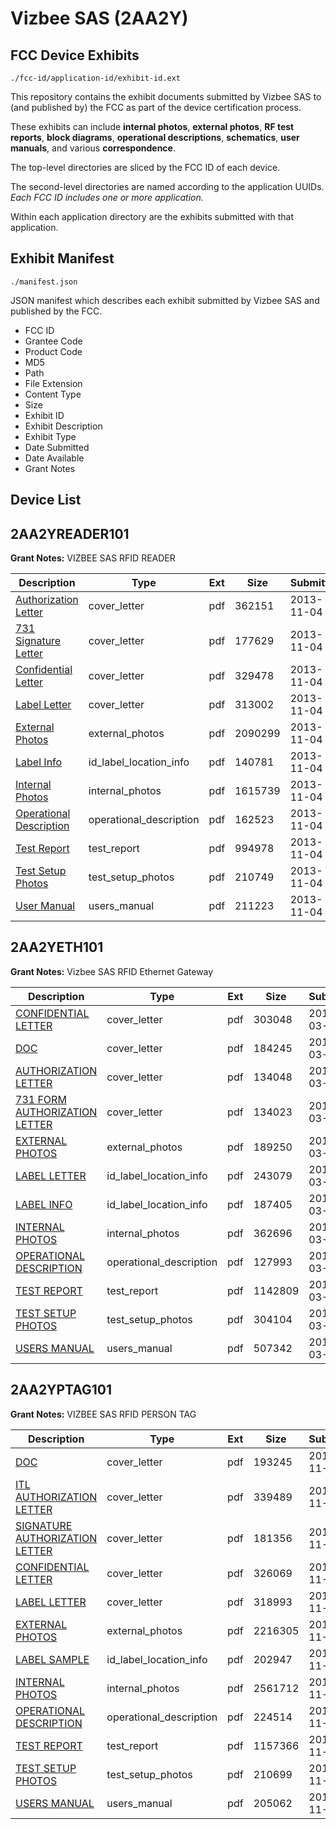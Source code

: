 # Vizbee SAS (2AA2Y)
## FCC Device Exhibits

```
./fcc-id/application-id/exhibit-id.ext
```

This repository contains the exhibit documents submitted by Vizbee SAS to (and published by) the FCC as part of the device certification process.

These exhibits can include **internal photos**, **external photos**, **RF test reports**, **block diagrams**, **operational descriptions**, **schematics**, **user manuals**, and various **correspondence**.

The top-level directories are sliced by the FCC ID of each device.

The second-level directories are named according to the application UUIDs. *Each FCC ID includes one or more application.*

Within each application directory are the exhibits submitted with that application. 

## Exhibit Manifest

```
./manifest.json
```

JSON manifest which describes each exhibit submitted by Vizbee SAS and published by the FCC.

- FCC ID
- Grantee Code
- Product Code
- MD5
- Path
- File Extension
- Content Type
- Size
- Exhibit ID
- Exhibit Description
- Exhibit Type
- Date Submitted
- Date Available
- Grant Notes

## Device List
## 2AA2YREADER101
**Grant Notes:** VIZBEE SAS RFID READER

| Description | Type | Ext | Size | Submitted | Available |
| ----------- | ---- | --- | ---- | --------- | --------- |
| [Authorization Letter](2AA2YREADER101/009fa7c53506525c6de9e91c4c911444/2110437.pdf) | cover_letter | pdf | 362151 | 2013-11-04 | 2013-11-04 |
| [731 Signature Letter](2AA2YREADER101/009fa7c53506525c6de9e91c4c911444/2110444.pdf) | cover_letter | pdf | 177629 | 2013-11-04 | 2013-11-04 |
| [Confidential Letter](2AA2YREADER101/009fa7c53506525c6de9e91c4c911444/2110445.pdf) | cover_letter | pdf | 329478 | 2013-11-04 | 2013-11-04 |
| [Label Letter](2AA2YREADER101/009fa7c53506525c6de9e91c4c911444/2110446.pdf) | cover_letter | pdf | 313002 | 2013-11-04 | 2013-11-04 |
| [External Photos](2AA2YREADER101/009fa7c53506525c6de9e91c4c911444/2110438.pdf) | external_photos | pdf | 2090299 | 2013-11-04 | 2013-11-04 |
| [Label Info](2AA2YREADER101/009fa7c53506525c6de9e91c4c911444/2110436.pdf) | id_label_location_info | pdf | 140781 | 2013-11-04 | 2013-11-04 |
| [Internal Photos](2AA2YREADER101/009fa7c53506525c6de9e91c4c911444/2110440.pdf) | internal_photos | pdf | 1615739 | 2013-11-04 | 2013-11-04 |
| [Operational Description](2AA2YREADER101/009fa7c53506525c6de9e91c4c911444/2110442.pdf) | operational_description | pdf | 162523 | 2013-11-04 | 2013-11-04 |
| [Test Report](2AA2YREADER101/009fa7c53506525c6de9e91c4c911444/2110439.pdf) | test_report | pdf | 994978 | 2013-11-04 | 2013-11-04 |
| [Test Setup Photos](2AA2YREADER101/009fa7c53506525c6de9e91c4c911444/2110441.pdf) | test_setup_photos | pdf | 210749 | 2013-11-04 | 2013-11-04 |
| [User Manual](2AA2YREADER101/009fa7c53506525c6de9e91c4c911444/2110443.pdf) | users_manual | pdf | 211223 | 2013-11-04 | 2013-11-04 |
## 2AA2YETH101
**Grant Notes:** Vizbee SAS RFID Ethernet Gateway

| Description | Type | Ext | Size | Submitted | Available |
| ----------- | ---- | --- | ---- | --------- | --------- |
| [CONFIDENTIAL LETTER](2AA2YETH101/80278b305534b2c34b880e474a80b248/2211200.pdf) | cover_letter | pdf | 303048 | 2014-03-10 | 2014-03-10 |
| [DOC](2AA2YETH101/80278b305534b2c34b880e474a80b248/2211201.pdf) | cover_letter | pdf | 184245 | 2014-03-10 | 2014-03-10 |
| [AUTHORIZATION LETTER](2AA2YETH101/80278b305534b2c34b880e474a80b248/2211204.pdf) | cover_letter | pdf | 134048 | 2014-03-10 | 2014-03-10 |
| [731 FORM AUTHORIZATION LETTER](2AA2YETH101/80278b305534b2c34b880e474a80b248/2211211.pdf) | cover_letter | pdf | 134023 | 2014-03-10 | 2014-03-10 |
| [EXTERNAL PHOTOS](2AA2YETH101/80278b305534b2c34b880e474a80b248/2211202.pdf) | external_photos | pdf | 189250 | 2014-03-10 | 2014-03-10 |
| [LABEL LETTER](2AA2YETH101/80278b305534b2c34b880e474a80b248/2211205.pdf) | id_label_location_info | pdf | 243079 | 2014-03-10 | 2014-03-10 |
| [LABEL INFO](2AA2YETH101/80278b305534b2c34b880e474a80b248/2211206.pdf) | id_label_location_info | pdf | 187405 | 2014-03-10 | 2014-03-10 |
| [INTERNAL PHOTOS](2AA2YETH101/80278b305534b2c34b880e474a80b248/2211203.pdf) | internal_photos | pdf | 362696 | 2014-03-10 | 2014-03-10 |
| [OPERATIONAL DESCRIPTION](2AA2YETH101/80278b305534b2c34b880e474a80b248/2211207.pdf) | operational_description | pdf | 127993 | 2014-03-10 | 2014-03-10 |
| [TEST REPORT](2AA2YETH101/80278b305534b2c34b880e474a80b248/2211209.pdf) | test_report | pdf | 1142809 | 2014-03-10 | 2014-03-10 |
| [TEST SETUP PHOTOS](2AA2YETH101/80278b305534b2c34b880e474a80b248/2211208.pdf) | test_setup_photos | pdf | 304104 | 2014-03-10 | 2014-03-10 |
| [USERS MANUAL](2AA2YETH101/80278b305534b2c34b880e474a80b248/2211210.pdf) | users_manual | pdf | 507342 | 2014-03-10 | 2014-03-10 |
## 2AA2YPTAG101
**Grant Notes:** VIZBEE SAS RFID PERSON TAG

| Description | Type | Ext | Size | Submitted | Available |
| ----------- | ---- | --- | ---- | --------- | --------- |
| [DOC](2AA2YPTAG101/5ae59a4481fb28b3e269f93631c2f416/2116149.pdf) | cover_letter | pdf | 193245 | 2013-11-11 | 2013-11-11 |
| [ITL AUTHORIZATION LETTER](2AA2YPTAG101/5ae59a4481fb28b3e269f93631c2f416/2116156.pdf) | cover_letter | pdf | 339489 | 2013-11-11 | 2013-11-11 |
| [SIGNATURE AUTHORIZATION LETTER](2AA2YPTAG101/5ae59a4481fb28b3e269f93631c2f416/2116157.pdf) | cover_letter | pdf | 181356 | 2013-11-11 | 2013-11-11 |
| [CONFIDENTIAL LETTER](2AA2YPTAG101/5ae59a4481fb28b3e269f93631c2f416/2116173.pdf) | cover_letter | pdf | 326069 | 2013-11-11 | 2013-11-11 |
| [LABEL LETTER](2AA2YPTAG101/5ae59a4481fb28b3e269f93631c2f416/2116174.pdf) | cover_letter | pdf | 318993 | 2013-11-11 | 2013-11-11 |
| [EXTERNAL PHOTOS](2AA2YPTAG101/5ae59a4481fb28b3e269f93631c2f416/2116150.pdf) | external_photos | pdf | 2216305 | 2013-11-11 | 2013-11-11 |
| [LABEL SAMPLE](2AA2YPTAG101/5ae59a4481fb28b3e269f93631c2f416/2116148.pdf) | id_label_location_info | pdf | 202947 | 2013-11-11 | 2013-11-11 |
| [INTERNAL PHOTOS](2AA2YPTAG101/5ae59a4481fb28b3e269f93631c2f416/2116151.pdf) | internal_photos | pdf | 2561712 | 2013-11-11 | 2013-11-11 |
| [OPERATIONAL DESCRIPTION](2AA2YPTAG101/5ae59a4481fb28b3e269f93631c2f416/2116154.pdf) | operational_description | pdf | 224514 | 2013-11-11 | 2013-11-11 |
| [TEST REPORT](2AA2YPTAG101/5ae59a4481fb28b3e269f93631c2f416/2116152.pdf) | test_report | pdf | 1157366 | 2013-11-11 | 2013-11-11 |
| [TEST SETUP PHOTOS](2AA2YPTAG101/5ae59a4481fb28b3e269f93631c2f416/2116153.pdf) | test_setup_photos | pdf | 210699 | 2013-11-11 | 2013-11-11 |
| [USERS MANUAL](2AA2YPTAG101/5ae59a4481fb28b3e269f93631c2f416/2116155.pdf) | users_manual | pdf | 205062 | 2013-11-11 | 2013-11-11 |
